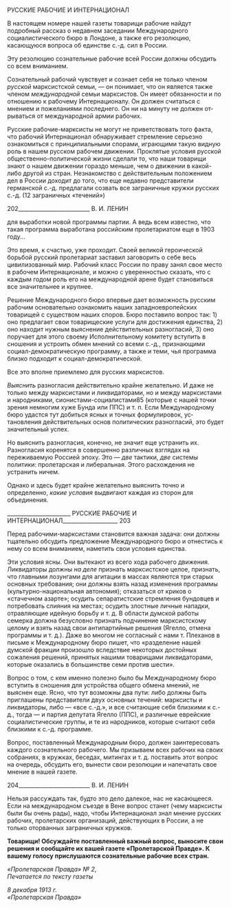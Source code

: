 РУССКИЕ РАБОЧИЕ И ИНТЕРНАЦИОНАЛ

В настоящем номере нашей газеты товарищи рабочие найдут подробный рассказ о недавнем заседании Международного социалистического бюро в Лондоне, а также его резолюцию, касающуюся вопроса об единстве с.-д. сил в России.

Эту резолюцию сознательные рабочие всей России должны обсудить со всем внима­нием.

Сознательный рабочий чувствует и сознает себя не только членом _русской_ марксист­ской семьи, — он понимает, что он является также членом _международной_ семьи мар­ксистов. Он имеет обязанности и по отношению к рабочему Интернационалу. Он дол­жен считаться с мнением и пожеланиями последнего. Он ни на минуту не должен от­рываться от международной армии рабочих.

Русские рабочие-марксисты не могут не приветствовать того факта, что рабочий Ин­тернационал обнаруживает стремление серьезно ознакомиться с принципиальными спорами, играющими такую видную роль в нашем русском рабочем движении. Прокля­тые условия русской общественно-политической жизни сделали то, что наши товарищи знают о нашем движении гораздо меньше, чем о движении в какой-либо другой из стран. Незнакомство с действительным положением дел в России доходит до того, что еще недавно представители германской с.-д. предлагали созвать все заграничные круж­ки русских с.-д. (12 заграничных «течений»)

  

202__________________________ В. И. ЛЕНИН

для выработки новой программы партии. А ведь всем известно, что такая программа выработана российским пролетариатом еще в 1903 году...

Это время, к счастью, уже проходит. Своей великой героической борьбой русский пролетариат заставил заговорить о себе весь цивилизованный мир. Рабочий класс Рос­сии по праву занял свое место в рабочем Интернационале, и можно с уверенностью сказать, что с каждым годом роль его на международной арене будет становиться все значительнее и крупнее.

Решение Международного бюро впервые дает возможность русским рабочим осно­вательно ознакомить наших западноевропейских товарищей с существом наших спо­ров. Бюро поставило вопрос так: 1) оно предлагает свои товарищеские услуги для дос­тижения единства, 2) оно находит нужным выяснение действительных разногласий, 3) оно поручает для этого своему Исполнительному комитету вступить в сношения и уст­роить обмен мнений со всеми с.-д., признающими социал-демократическую программу, а также и теми, чья программа близко подходит к социал-демократической.

Все это вполне приемлемо для русских марксистов.

_Выяснить_ разногласия действительно крайне желательно. И даже не только между марксистами и ликвидаторами, но и между марксистами и народниками, сионистами-социалистами85 (которые с нашей точки зрения немногим хуже Бунда или ППС) и т. п. Если Международному бюро удастся тут добиться ясных и точных формулировок, ус­тановления действительных основ политических разногласий, это будет значительный успех.

Но выяснить разногласия, конечно, не значит еще устранить их. Разногласия коре­нятся в совершенно различных взглядах на переживаемую Россией эпоху. Это — _две_ тактики, _две_ системы политики: пролетарская и либеральная. Этого расхождения не устранить ничем.

Однако и здесь будет крайне желательно выяснить точно и определенно, _какие усло­вия_ выдвигают каждая из сторон для объединения.

  

_______________________ РУССКИЕ РАБОЧИЕ И ИНТЕРНАЦИОНАЛ____________________ 203

Перед рабочими-марксистами становится важная задача: они должны тщательно об­судить предложение Международного бюро и отнестись к нему со всем вниманием, наметить свои условия единства.

Эти условия ясны. Они вытекают из всего хода рабочего движения. Ликвидаторы должны _на деле_ признать марксистское целое, признать, что главными лозунгами для агитации в массах являются три старых основных требования; они должны взять назад изменения программы (культурно-национальная автономия); отказаться от криков о «стачечном азарте»; осудить сепаратистские стремления бундовцев и потребовать слияния на местах; осудить злостные личные нападки, отравляющие идейную борьбу и т. д. В области думской работы семерка должна безусловно признать подчинение мар­ксистскому целому и взять назад свои антипартийные решения (Ягелло, отмена про­граммы и т. д.). Даже во многом не согласный с нами т. Плеханов в письме к Междуна­родному бюро пишет, что «разделение нашей думской фракции произошло вследствие некоторых достойных сожаления решений, принятых нашими товарищами ликвидато­рами, которые оказались в большинстве семи против шести».

Вопрос о том, с кем именно полезно было бы Международному бюро вступить в сношения для устройства общего обмена мнений, не выяснен еще. Ясно, что тут воз­можны два пути: либо должны быть приглашены представители двух основных тече­ний: марксисты и ликвидаторы, либо — «все с.-д.», и все считающие себя близкими к с.-д., тогда — и партия депутата Ягелло (ППС), и различные еврейские социалистиче­ские группы, и те из народников, которые считают себя близкими к с.-д. программе.

Вопрос, поставленный Международным бюро, должен заинтересовать каждого соз­нательного рабочего. Мы призываем всех рабочих на своих собраниях, в кружках, бе­седах, митингах и т. д. поставить этот вопрос на очередь, обсудить его, вынести свои резолюции и напечатать свое мнение в нашей газете.

  

204__________________________ В. И. ЛЕНИН

Нельзя рассуждать так, будто это дело далекое, нас не касающееся. Если на между­народном съезде в Вене вопрос станет (чему марксисты были бы очень рады), надо, чтобы Интернационал знал мнение русских рабочих, пролетарских организаций, дейст­вующих в России, а не только оторванных заграничных кружков.

**Товарищи! Обсуждайте поставленный важный вопрос, выносите свои решения и сообщайте их вашей газете «Пролетарской Правде». К вашему голосу прислу­шаются сознательные рабочие всех стран.**

_«Пролетарская Правда» № 2,                                                       Печатается по тексту газеты_

_8 декабря 1913 г.                                                                         «Пролетарская Правда»_